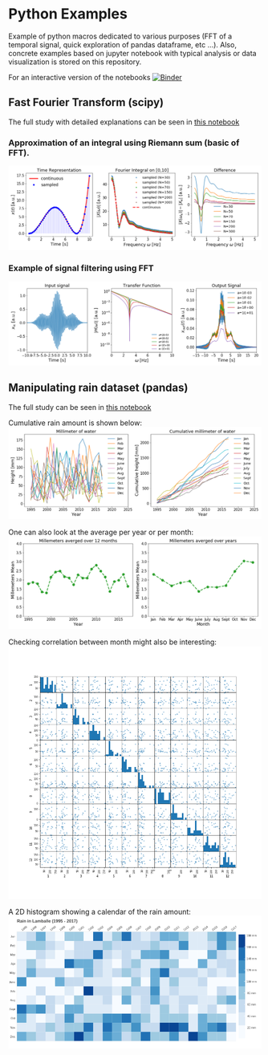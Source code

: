 # Python Examples

Example of python macros dedicated to various purposes (FFT of a temporal signal, quick exploration of pandas dataframe, etc ...). Also, concrete examples based on jupyter notebook with
typical analysis or data visualization is stored on this repository.

For an interactive version of the notebooks [![Binder](https://mybinder.org/badge.svg)](https://mybinder.org/v2/gh/rmadar/ExamplesWithPython/master)

## Fast Fourier Transform (scipy)

The full study with detailed explanations can be seen in [this notebook](http://nbviewer.jupyter.org/github/rmadar/ExamplesWithPython/blob/master/NotebookExamples/ExampleFFT.ipynb)

### Approximation of an integral using Riemann sum (basic of FFT).

![Riemann sum](https://github.com/rmadar/ExamplesWithPython/blob/master/NotebookExamples/RiemannSum.png)


### Example of signal filtering using FFT

![Filtering example](https://github.com/rmadar/ExamplesWithPython/blob/master/NotebookExamples/FilteringExample.png)



## Manipulating rain dataset (pandas)

The full study can be seen in [this notebook](http://nbviewer.jupyter.org/github/rmadar/ExamplesWithPython/blob/master/NotebookExamples/PluviometryAnalysis.ipynb)

Cumulative rain amount is shown below:
![RainAmount.png](https://github.com/rmadar/ExamplesWithPython/blob/master/NotebookExamples/RainAmount.png)

One can also look at the average per year or per month:
![AveragedRain.png](https://github.com/rmadar/ExamplesWithPython/blob/master/NotebookExamples/AveragedRain.png)

Checking correlation between month might also be interesting:
![MonthToMonthCorrelation.png](https://github.com/rmadar/ExamplesWithPython/blob/master/NotebookExamples/MonthToMonthCorrelation.png)

A 2D histogram showing a calendar of the rain amount:
![NotebookExamples/RainCalandar.png](https://github.com/rmadar/ExamplesWithPython/blob/master/NotebookExamples/RainCalandar.png)
